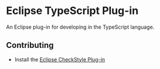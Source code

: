 Eclipse TypeScript Plug-in
==================

An Eclipse plug-in for developing in the TypeScript language.

Contributing
------------
* Install the [Eclipse CheckStyle Plug-in](http://eclipse-cs.sourceforge.net/)
